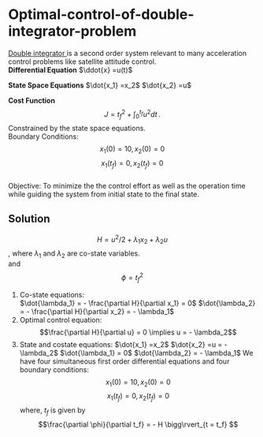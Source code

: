# Optimal-control-of-double-integrator-problem
[Double integrator ](https://en.wikipedia.org/wiki/Double_integrator) is a second order system relevant to many acceleration control problems like satellite attitude control. <br>
**Differential Equation**
$\ddot{x} =u(t)$

**State Space Equations**
$\dot{x_1} =x_2$
$\dot{x_2} =u$

**Cost Function**
$$
J = t_f ^2 + \int_0^{t_f}  u^{2}dt\,.
$$
Constrained by the state space equations.<br>
Boundary Conditions: <br>
$$x_1(0) = 10, x_2(0) = 0 $$
$$x_1 (t_f)  = 0, x_2(t_f) = 0 $$
<br> Objective: To minimize the the control effort as well as the operation time while guiding the system from initial state to the final state.
<br>
## Solution
$$H = u^2/2 + \lambda_1 x_2 + \lambda_2 u $$, where $\lambda_1$ and $\lambda_2$ are co-state variables.
<br>and 
$$\phi = t_f^2$$
1. Co-state equations:
<br> $\dot{\lambda_1} = - \frac{\partial H}{\partial x_1} = 0$
$\dot{\lambda_2} = - \frac{\partial H}{\partial x_2} = - \lambda_1$
2. Optimal control equation:
	$$\frac{\partial H}{\partial u} = 0 \implies u = - \lambda_2$$
3. State and costate equations: 
	 $\dot{x_1} =x_2$
	 $\dot{x_2} =u = - \lambda_2$
	 $\dot{\lambda_1} = 0$
	 $\dot{\lambda_2} =  - \lambda_1$
	 We have four simultaneous first order differential equations and four boundary conditions: 
	 $$x_1(0) = 10, x_2(0) = 0 $$
$$x_1 (t_f)  = 0, x_2(t_f) = 0 $$
where, $t_f$ is given by
 $$\frac{\partial \phi}{\partial t_f} = - H
\bigg\rvert_{t = t_f} $$

